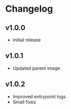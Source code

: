# Changelog

## v1.0.0

- Initial release

## v1.0.1

- Updated parent image

## v1.0.2

- Improved entrypoint logs
- Small fixes
